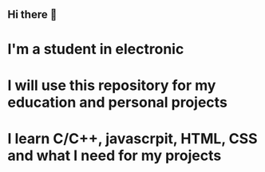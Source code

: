 ## Hi there 👋
# I'm a student in electronic
# I will use this repository for my education and personal projects
# I learn C/C++, javascrpit, HTML, CSS and what I need for my projects

<!--
**Kyolem/Kyolem** is a ✨ _special_ ✨ repository because its `README.md` (this file) appears on your GitHub profile.

Here are some ideas to get you started:

- 🔭 I’m currently working on ...
- 🌱 I’m currently learning ...
- 👯 I’m looking to collaborate on ...
- 🤔 I’m looking for help with ...
- 💬 Ask me about ...
- 📫 How to reach me: ...
- 😄 Pronouns: ...
- ⚡ Fun fact: ...
-->
